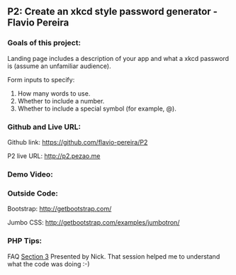 ## P2: Create an xkcd style password generator  - Flavio Pereira

### Goals of this project:

Landing page includes a description of your app and what a xkcd password is (assume an unfamiliar audience).

Form inputs to specify:

1. How many words to use.
2. Whether to include a number.
3. Whether to include a special symbol (for example, @).

### Github and Live URL:

Github link: https://github.com/flavio-pereira/P2

P2 live URL: http://p2.pezao.me

### Demo Video:


### Outside Code:

Bootstrap: http://getbootstrap.com/

Jumbo CSS: http://getbootstrap.com/examples/jumbotron/

### PHP Tips:

FAQ [Section 3](http://cm.dce.harvard.edu/2015/01/14291/S03/index_H264SingleHighBandwidth-16x9.shtml) Presented by Nick. That session helped me to understand what the code was doing :-)

